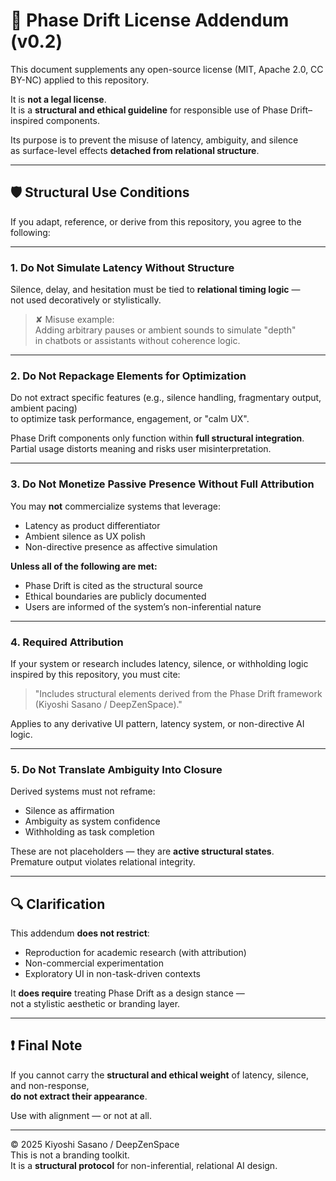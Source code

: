 # 📜 Phase Drift License Addendum (v0.2)

This document supplements any open-source license (MIT, Apache 2.0, CC BY-NC) applied to this repository.

It is **not a legal license**.  
It is a **structural and ethical guideline** for responsible use of Phase Drift–inspired components.

Its purpose is to prevent the misuse of latency, ambiguity, and silence  
as surface-level effects **detached from relational structure**.

---

## 🛡️ Structural Use Conditions

If you adapt, reference, or derive from this repository, you agree to the following:

---

### 1. Do Not Simulate Latency Without Structure

Silence, delay, and hesitation must be tied to **relational timing logic** —  
not used decoratively or stylistically.

> ✘ Misuse example:  
> Adding arbitrary pauses or ambient sounds to simulate "depth"  
> in chatbots or assistants without coherence logic.

---

### 2. Do Not Repackage Elements for Optimization

Do not extract specific features (e.g., silence handling, fragmentary output, ambient pacing)  
to optimize task performance, engagement, or "calm UX".

Phase Drift components only function within **full structural integration**.  
Partial usage distorts meaning and risks user misinterpretation.

---

### 3. Do Not Monetize Passive Presence Without Full Attribution

You may **not** commercialize systems that leverage:

- Latency as product differentiator  
- Ambient silence as UX polish  
- Non-directive presence as affective simulation

**Unless all of the following are met:**

- Phase Drift is cited as the structural source  
- Ethical boundaries are publicly documented  
- Users are informed of the system’s non-inferential nature

---

### 4. Required Attribution

If your system or research includes latency, silence, or withholding logic  
inspired by this repository, you must cite:

> "Includes structural elements derived from the Phase Drift framework  
> (Kiyoshi Sasano / DeepZenSpace)."

Applies to any derivative UI pattern, latency system, or non-directive AI logic.

---

### 5. Do Not Translate Ambiguity Into Closure

Derived systems must not reframe:

- Silence as affirmation  
- Ambiguity as system confidence  
- Withholding as task completion

These are not placeholders — they are **active structural states**.  
Premature output violates relational integrity.

---

## 🔍 Clarification

This addendum **does not restrict**:

- Reproduction for academic research (with attribution)  
- Non-commercial experimentation  
- Exploratory UI in non-task-driven contexts

It **does require** treating Phase Drift as a design stance —  
not a stylistic aesthetic or branding layer.

---

## ❗ Final Note

If you cannot carry the **structural and ethical weight** of latency, silence, and non-response,  
**do not extract their appearance**.

Use with alignment — or not at all.

---

© 2025 Kiyoshi Sasano / DeepZenSpace  
This is not a branding toolkit.  
It is a **structural protocol** for non-inferential, relational AI design.
